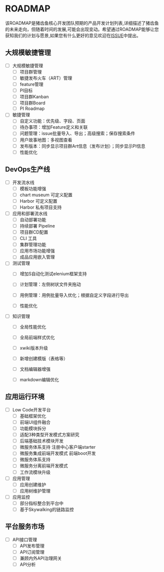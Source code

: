 # ROADMAP

该ROADMAP是猪齿鱼核心开发团队预期的产品开发计划列表,详细描述了猪齿鱼的未来走向，但随着时间的发展,可能会出现变动。希望通过ROADMAP能够让您获知我们的计划与愿景,如果您有什么更好的意见欢迎在[ISSUE](https://github.com/choerodon/choerodon/issues)中提出。

## 大规模敏捷管理

- [ ] 大规模敏捷管理
    - [ ] 项目群管理
    - [ ] 敏捷发布火车（ART）管理
    - [ ] feature管理
    - [ ] PI目标
    - [ ] 项目群Kanban
    - [ ] 项目群Board
    - [ ] PI Roadmap

- [ ] 敏捷管理
  - [ ] 自定义功能：优先级、字段、页面
  - [ ] 待办事项：增加Feature定义和关联
  - [ ] 问题管理：issue批量导入、导出；高级搜索；保存搜索条件
  - [ ] 用户故事地图：多视图查看
  - [ ] 发布版本：同步显示项目群Art信息（发布计划）；同步显示PI信息
  - [ ] 性能优化

## DevOps生产线

- [ ] 开发流水线
  - [ ] 模板功能增强
  - [ ] chart museum 可定义配置
  - [ ] Harbor 可定义配置
  - [ ] Harbor 私有项目支持

- [ ] 应用和部署流水线
  - [ ] 自动部署功能
  - [ ] 持续部署 Pipeline
  - [ ] 项目群CD配置
  - [ ] CLI 工具
  - [ ] 集群管理功能
  - [ ] 应用市场功能增强
  - [ ] 成品应用嵌入管理

- [ ] 测试管理
  - [ ] 增加S自动化测试elenium框架支持
  - [ ] 计划管理：左侧树状文件夹拖动
  - [ ] 用例管理：用例批量导入优化；根据自定义字段进行导出
  - [ ] 性能优化


- [ ] 知识管理
  - [ ] 全局性能优化
  - [ ] 全局前端样式优化
  - [ ] xwiki版本升级
  - [ ] 新增创建模版（表格等）
  - [ ] 文档编辑器增强
  - [ ] markdown编辑优化


## 应用运行环境

- [ ] Low Code开发平台
  - [ ] 基础框架优化    
  - [ ] 前端UI组件融合        
  - [ ] 功能模块拆分  
  - [ ] 适配3种类型开发模式方案研究  
  - [ ] 后端基础技术模块开发  
  - [ ] 微服务体系支持 注册中心客户端starter
  - [ ] 微服务集成前端开发模式 前端boot开发
  - [ ] 微服务体系支持 
  - [ ] 微服务分离前端开发模式 
  - [ ] 工作流模块升级 
  
- [ ] 应用管理
    - [ ] 应用创建维护
    - [ ] 应用树维护管理

- [ ] 应用监控
  - [ ] 部分指标整合到平台中
  - [ ] 基于Skywalking的链路监控

## 平台服务市场

- [ ] API接口管理
    - [ ] API发布管理
    - [ ] API订阅管理
    - [ ] 兼顾内外API治理网关
    - [ ] API分析
